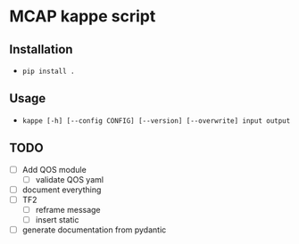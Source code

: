 # MCAP kappe script

## Installation

- `pip install .`

## Usage

- `kappe [-h] [--config CONFIG] [--version] [--overwrite] input output`

## TODO

- [ ] Add QOS module
  - [ ] validate QOS yaml
- [ ] document everything
- [ ] TF2
  - [ ] reframe message
  - [ ] insert static
- [ ] generate documentation from pydantic
